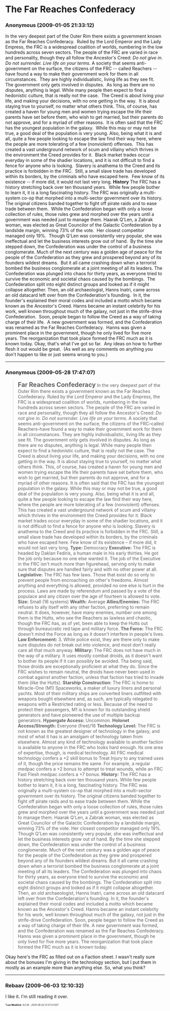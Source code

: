 # The Far Reaches Confederacy

### **Anonymous** (2009-01-05 21:33:12)

In the very deepest part of the Outer Rim there exists a government known as the Far Reaches Confederacy.  Ruled by the Lord Emperor and the Lady Empress, the FRC is a widespread coalition of worlds, numbering in the low hundreds across seven sectors.
The people of the FRC are varied in race and personality, though they all follow the Ancestor's Creed:
*Do not give in.
Do not surrender.
Live life on your terms.*
A society that seems anti-government on the surface, the citizens of the FRC -- called Reachers -- have found a way to make their government work for them in all circumstances.  They are highly individualistic, living life as they see fit.  The government only gets involved in disputes.  As long as there are no disputes, anything is legal.
While many people then expect to find a hedonistic culture, that is really not the case.  The Creed is about living your life, and making your decisions, with no one getting in the way.  It is about staying true to yourself, no matter what others think.
This, of course, has created a haven for young men and women trying escape the life their parents have set before them, who wish to get married, but their parents do not approve, and for a myriad of other reasons.  It is often said that the FRC has the youngest population in the galaxy.  While this may or may not be true, a good deal of the population is very young.
Also, being what it is and all, quite a few people looking to escape the law find their way here, where the people are more tolerating of a few (nonviolent) offenses.  This has created a vast underground network of scum and villainy which thrives in the environment the Creed provides for it.  Black market trades occur everyday in some of the shadier locations, and it is not difficult to find a fence for anyone who is looking. 
Slavery is anathema to the Creed and its practice is forbidden in the FRC.  Still, a small slave trade has developed within its borders, by the criminals who have escaped here.  Few know of its existence -- if more did, it would not last very long.
**History**
The FRC has a history stretching back over ten thousand years.  While few people bother to learn it, it is a long fascinating history.
The FRC was originally a multi-system co-op that morphed into a multi-sector government over its history.  The original citizens banded together to fight off pirate raids and to ease trade between them.  While the Confederation began with only a loose collection of rules, those rules grew and morphed over the years until a government was needed just to manage them.
Haarak Q'Len, a Zabrak woman, was elected as Great Councilor of the Galactic Confederation by a landslide margin, winning 73% of the vote.  Her closest competitor managed only 19%.  Though Q'Len was consistently very popular, she was ineffectual and let the business interests grow out of hand.  By the time she stepped down, the Confederation was under the control of a business conglomerate.
Much of the next century was a golden age of peace for the people of the Confederation as they grew and prospered beyond any of its founders wildest dreams.  But it all came crashing down when a terrorist bombed the business conglomerate at a joint meeting of all its leaders.
The Confederation was plunged into chaos for thirty years, as everyone tried to survive the economic and societal chaos caused by the bombings.  The Confederation split into eight distinct groups and looked as if it might collapse altogether.
Then, an old archaeologist, Hanns Inatri, came across an old datacard left over from the Confederation's founding.  In it, the founder's explained their moral codes and included a motto which became known as the Ancestor's Creed.
Hanns became an instant celebrity for his work, well known throughout much of the galaxy, not just in the strife-drive Confederation.  Soon, people began to follow the Creed as a way of taking charge of their life.  A new government was formed, and the Confederation was renamed as the Far Reaches Confederacy.  Hanns was given a prominent place in the government, though he only lived for five more years.
The reorganization that took place formed the FRC much as it is known today.
Okay, that's what I've got so far.  Any ideas on how to further flesh it out would be great.  (As well as any comments on anything you don't happen to like or just seems wrong to you.)

---

### **Anonymous** (2009-05-28 17:47:07)

> **<span style="font-size: 1.40em;">Far Reaches Confederacy</span>**
> In the very deepest part of the Outer Rim there exists a government known as the Far Reaches Confederacy. Ruled by the Lord Emperor and the Lady Empress, the FRC is a widespread coalition of worlds, numbering in the low hundreds across seven sectors.
> The people of the FRC are varied in race and personality, though they all follow the Ancestor&#39;s Creed:
> *Do not give in.
> Do not surrender.
> Live life on your terms.*
> A society that seems anti-government on the surface, the citizens of the FRC&ndash;called Reachers&ndash;have found a way to make their government work for them in all circumstances. They are highly individualistic, living life as they see fit. The government only gets involved in disputes. As long as there are no disputes, anything is legal.
> While many people then expect to find a hedonistic culture, that is really not the case. The Creed is about living your life, and making your decisions, with no one getting in the way. It is about staying true to yourself, no matter what others think.
> This, of course, has created a haven for young men and women trying escape the life their parents have set before them, who wish to get married, but their parents do not approve, and for a myriad of other reasons. It is often said that the FRC has the youngest population in the galaxy. While this may or may not be true, a good deal of the population is very young.
> Also, being what it is and all, quite a few people looking to escape the law find their way here, where the people are more tolerating of a few (nonviolent) offenses. This has created a vast underground network of scum and villainy which thrives in the environment the Creed provides for it. Black market trades occur everyday in some of the shadier locations, and it is not difficult to find a fence for anyone who is looking.
> Slavery is anathema to the Creed and its practice is forbidden in the FRC. Still, a small slave trade has developed within its borders, by the criminals who have escaped here. Few know of its existence &ndash; if more did, it would not last very long.
> **Type:** Democracy
> **Executive:** The FRC is headed by Daklan Fediris, a human male in his early thirties. He got the job only because no one else wanted it. The job of the Executive in the FRC isn&#39;t much more than figurehead, serving only to make sure that disputes are handled fairly and with no other power at all.
> **Legislative:** The FRC has few laws. Those that exist do so only to prevent people from encroaching on other&#39;s freedoms. Almost anything and everything is allowed, provided no one else is hurt in the process. Laws are made by referendum and passed by a vote of the populace and any citizen over the age of fourteen is allowed to vote.
> **Size:** Small (16 systems)
> **Wealth:** Average
> **Allies/Enemies:** The FRC refuses to ally itself with any other faction, preferring to remain neutral. It does, however, have many enemies, number one among them is the Hutts, who see the Reachers as lawless and chaotic, though the FRC has, as of yet, been able to keep the Hutts out through bureaucratic red tape and military force.
> **The Force:** The FRC doesn&#39;t mind the Force as long as it doesn&#39;t interfere in people&#39;s lives.
> **Law Enforcement:** 3. While police exist, they are there only to make sure disputes do not break out into violence, and most don&#39;t really care all that much anyway.
> **Military:** The FRC does not have much in the way of a military. It uses mostly combat droids, as it doesn&#39;t want to bother its people if it can possibly be avoided. Tha being said, those droids are exceptionally proficient at what they do. Since the FRC wishes to remain neutral, the droids have never been used in combat against another faction, unless that faction has tried to invade them (like the Hutts).
> **Starship Construction**: The FRC is home to Miracle-One (M1) Spaceworks, a maker of luxury liners and personal yachts. Most of their military ships are converted liners outfitted with weapons bought elsewhere and, as such, are typically relegated to weapons with a Restricted rating or less. Because of the need to protect their passengers, M1 is known for its outstanding shield generators and have pioneered the use of multiple backup generators.
> **Hypergate Access:** Uncommon.
> **Holonet Access/Strength:** Everyone (free)/16
> **Technology Level:** The FRC is not known as the greatest designer of technology in the galaxy, and most of what it has is an amalgam of technology taken from elsewhere. Almost any kind of technology available to another faction is available to anyone in the FRC who looks hard enough. Its one area of expertise, though, is medical technology. All FRC medical technology confers a +2 skill bonus to Treat Injury to any trained uses of it, though the price remains the same. For example, a regular medpac confers a +2 bonus to attempt to treat wounds, while an FRC Fast Flesh medpac confers a +7 bonus.
> **History:** The FRC has a history stretching back over ten thousand years. While few people bother to learn it, it is a long, fascinating history.
> The FRC was originally a multi-system co-op that morphed into a multi-sector government over its history. The original citizens banded together to fight off pirate raids and to ease trade between them. While the Confederation began with only a loose collection of rules, those rules grew and morphed over the years until a government was needed just to manage them.
> Haarak Q&#39;Len, a Zabrak woman, was elected as Great Councilor of the Galactic Confederation by a landslide margin, winning 73% of the vote. Her closest competitor managed only 19%. Though Q&#39;Len was consistently very popular, she was ineffectual and let the business interests grow out of hand. By the time she stepped down, the Confederation was under the control of a business conglomerate.
> Much of the next century was a golden age of peace for the people of the Confederation as they grew and prospered beyond any of its founders wildest dreams. But it all came crashing down when a terrorist bombed the business conglomerate at a joint meeting of all its leaders.
> The Confederation was plunged into chaos for thirty years, as everyone tried to survive the economic and societal chaos caused by the bombings. The Confederation split into eight distinct groups and looked as if it might collapse altogether.
> Then, an old archaeologist, Hanns Inatri, came across an old datacard left over from the Confederation&#39;s founding. In it, the founder&#39;s explained their moral codes and included a motto which became known as the Ancestor&#39;s Creed.
> Hanns became an instant celebrity for his work, well known throughout much of the galaxy, not just in the strife-drive Confederation. Soon, people began to follow the Creed as a way of taking charge of their life. A new government was formed, and the Confederation was renamed as the Far Reaches Confederacy. Hanns was given a prominent place in the government, though he only lived for five more years.
> The reorganization that took place formed the FRC much as it is known today.

Okay here's the FRC as filled out on a Faction sheet. I wasn't really sure about the bonuses I'm giving in the technology section, but I put them in mostly as an example more than anything else. So, what you think?

---

### **Rebaav** (2009-06-03 12:10:32)

I like it. I'm still reading it over.



<span style="font-size: 0.5em;">***Last Modified**: 4.0.28 - *2025-06-02 21:37:23 EDT*</span>
